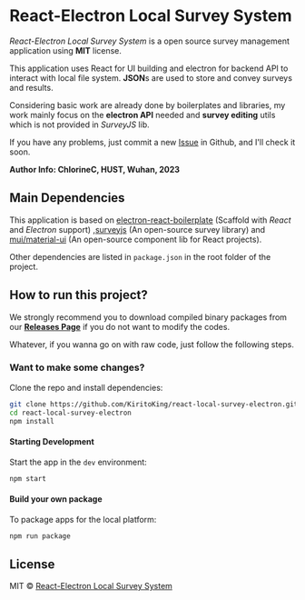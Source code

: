# React-Electron Local Survey System

*React-Electron Local Survey System* is a open source survey management application using **MIT** license.

This application uses React for UI building and electron for backend API to interact with local file system. **JSON**s are used to store and convey surveys and results.

Considering basic work are already done by boilerplates and libraries, my work mainly focus on the **electron API** needed and **survey editing** utils which is not provided in *SurveyJS* lib.

If you have any problems, just commit a new [Issue](https://github.com/KiritoKing/react-local-survey-electron/issues/new/choose) in Github, and I'll check it soon.

**Author Info: ChlorineC, HUST, Wuhan, 2023**

## Main Dependencies

This application is based on [electron-react-boilerplate](https://github.com/electron-react-boilerplate/electron-react-boilerplate) (Scaffold with *React* and *Electron* support) ,[surveyjs](https://github.com/surveyjs/survey-library) (An open-source survey library) and [mui/material-ui](https://github.com/mui/material-ui) (An open-source component lib for React projects).

Other dependencies are listed in `package.json` in the root folder of the project.

## How to run this project?

We strongly recommend you to download compiled binary packages from our **[Releases Page](https://github.com/KiritoKing/react-local-survey-electron/releases)** if you do not want to modify the codes.

Whatever, if you wanna go on with raw code, just follow the following steps.

### Want to make some changes?

Clone the repo and install dependencies:

```bash
git clone https://github.com/KiritoKing/react-local-survey-electron.git
cd react-local-survey-electron
npm install
```

#### Starting Development

Start the app in the `dev` environment:

```bash
npm start
```

#### Build your own package

To package apps for the local platform:

```bash
npm run package
```

## License

MIT © [React-Electron Local Survey System](https://github.com/KiritoKing/react-local-survey-electron)
